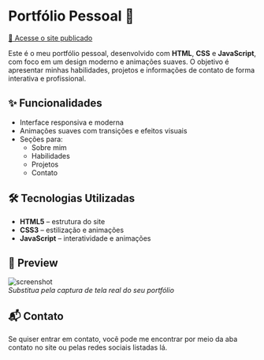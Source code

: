 # Portfólio Pessoal 💼

[🔗 Acesse o site publicado](https://carloss0101.github.io/Portfolio/)

Este é o meu portfólio pessoal, desenvolvido com **HTML**, **CSS** e **JavaScript**, com foco em um design moderno e animações suaves. O objetivo é apresentar minhas habilidades, projetos e informações de contato de forma interativa e profissional.

## ✨ Funcionalidades

- Interface responsiva e moderna
- Animações suaves com transições e efeitos visuais
- Seções para:
  - Sobre mim
  - Habilidades
  - Projetos
  - Contato

## 🛠️ Tecnologias Utilizadas

- **HTML5** – estrutura do site  
- **CSS3** – estilização e animações  
- **JavaScript** – interatividade e animações

## 📸 Preview

![screenshot](https://user-images.githubusercontent.com/your-image-path/portfolio-preview.png)  
*Substitua pela captura de tela real do seu portfólio*

## 📬 Contato

Se quiser entrar em contato, você pode me encontrar por meio da aba contato no site ou pelas redes sociais listadas lá.
